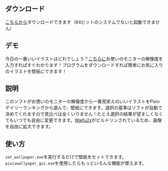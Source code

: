 ## ダウンロード

[こちらから](https://github.com/SingularityF/PixivWallpaper/releases)ダウンロードできます（64ビットのシステムでないと起動できません）


## デモ

今日の一番いいイラストはどれでしょう？[こちらに](https://singf.space/pixiv/controls/demo)お使いのモニターの解像度を入力すればすぐわかります！プログラムをダウンロードすれば簡単にお気に入りのイラストを壁紙にできます！

## 説明

このソフトがお使いのモニターの解像度から一番見栄えのいいイラストをPixivデイリーランキングから選んで、壁紙にできます。選択の基準はソフトが自動で決めてくれますので見比べは全くいりません！たとえ選択の結果が望ましくなくてもいつでも自由に変更できます。[Waifu2x](https://github.com/nagadomi/waifu2x)がビルドリンされているため、画像を自由に拡大できます。

## 使い方

`set_wallpaper.exe`を実行するだけで壁紙をセットできます。`pixivwallpaper_gui.exe`を使用したらもっといろんな機能が使えます。
